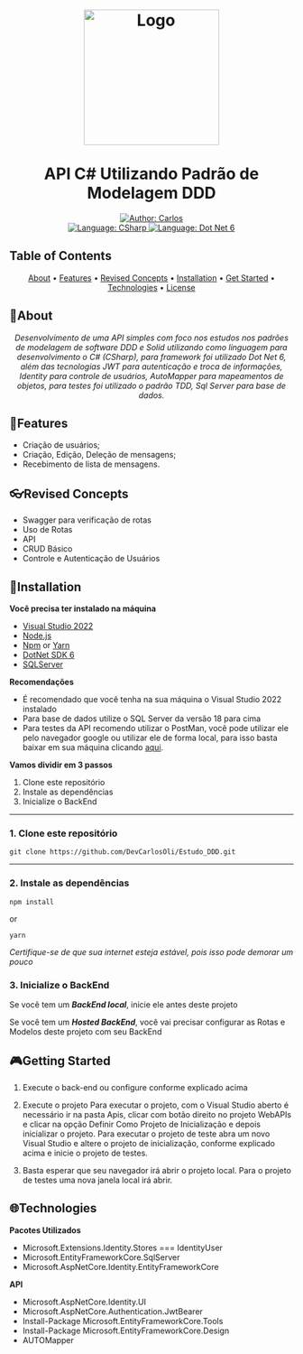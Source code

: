 
<h1 align="center">
	<img src="https://seeklogo.com/images/C/c-sharp-c-logo-02F17714BA-seeklogo.com.png"  alt="Logo"  width="240"><br><br>
    API C# Utilizando Padrão de Modelagem DDD
</h1>

<div align="center">
    <a href="https://www.linkedin.com/in/carlos-r-de-oliveira-filho-62a996200/">
        <img src="https://img.shields.io/static/v1?label=Author&message=Carlos&color=162285&style=for-the-badge&logo=LinkedIn" alt="Author: Carlos">
    </a>
  <br>
    <a href="#">
		<img  src="https://img.shields.io/static/v1?label=Language&message=CSharp&color=purple&style=for-the-badge&logo=CSharp"  alt="Language: CSharp">
	</a>
	<a href="#">
		<img src="https://img.shields.io/static/v1?label=Framework&message=DotNet6&color=bf53b1&style=for-the-badge&logo=DotNet"  alt="Language: Dot Net 6">
	</a>
    </p>
</div>

## Table of Contents

<p align="center">
 <a href="#about">About</a> •
 <a href="#features">Features</a> •
 <a href="#revised-concepts">Revised Concepts</a> • 
 <a href="#installation">Installation</a> • 
 <a href="#getting-started">Get Started</a> • 
 <a href="#technologies">Technologies</a> • 
 <a href="#license">License</a>
</p>

## 📌About

<div>
    <p align="center">
    <em>
        Desenvolvimento de uma API simples com foco nos estudos nos padrões de modelagem de software DDD e Solid utilizando como linguagem para 
        desenvolvimento o C# (CSharp), para framework foi utilizado Dot Net 6, além das tecnologias JWT para autenticação e troca de informações,
        Identity para controle de usuários, AutoMapper para mapeamentos de objetos, para testes foi utilizado o padrão TDD, Sql Server para base de dados.
    </em>
    </p>
</div>

## 🚀Features

- Criação de usuários;
- Criação, Edição, Deleção de mensagens;
- Recebimento de lista de mensagens.

## 👓Revised Concepts

- Swagger para verificação de rotas
- Uso de Rotas
- API
- CRUD Básico
- Controle e Autenticação de Usuários

## 📕Installation

**Você precisa ter instalado na máquina**
- [Visual Studio 2022](https://visualstudio.microsoft.com/pt-br/downloads/)
- [Node.js](https://nodejs.org/en/)
- [Npm](https://www.npmjs.com/) or [Yarn](https://yarnpkg.com/)
- [DotNet SDK 6](https://dotnet.microsoft.com/en-us/download/dotnet/6.0)
- [SQLServer](https://www.microsoft.com/pt-br/sql-server/sql-server-downloads)

**Recomendações**
-   É recomendado que você tenha na sua máquina o Visual Studio 2022 instalado
-   Para base de dados utilize o SQL Server da versão 18 para cima
-   Para testes da API recomendo utilizar o PostMan, você pode utilizar ele pelo navegador google ou utilizar ele de forma local, 
para isso basta baixar em sua máquina clicando [aqui](https://www.postman.com/downloads/).

**Vamos dividir em 3 passos**
1. Clone este repositório
2. Instale as dependências
3. Inicialize o BackEnd
  ---
### 1. Clone este repositório
```
git clone https://github.com/DevCarlosOli/Estudo_DDD.git
```
---
### 2. Instale as dependências
```
npm install
```
or
```
yarn
```

*Certifique-se de que sua internet esteja estável, pois isso pode demorar um pouco* 

### 3. Inicialize o BackEnd

Se você tem um ***BackEnd local***, inicie ele antes deste projeto

Se você tem um ***Hosted BackEnd***, você vai precisar configurar as Rotas e Modelos deste projeto com seu BackEnd

## 🎮Getting Started

1. Execute o back-end ou configure conforme explicado acima 

2. Execute o projeto
Para executar o projeto, com o Visual Studio aberto é necessário ir na pasta Apis, clicar com botão direito no projeto WebAPIs e clicar na opção Definir Como Projeto
de Inicialização e depois inicializar o projeto.
Para executar o projeto de teste abra um novo Visual Studio e altere o projeto de inicialização, conforme explicado acima e inicie o projeto de testes.

3. Basta esperar que seu navegador irá abrir o projeto local. Para o projeto de testes uma nova janela local irá abrir.

## 🌐Technologies

**Pacotes Utilizados**
- Microsoft.Extensions.Identity.Stores  === IdentityUser
- Microsoft.EntityFrameworkCore.SqlServer
- Microsoft.AspNetCore.Identity.EntityFrameworkCore

**API**
- Microsoft.AspNetCore.Identity.UI
- Microsoft.AspNetCore.Authentication.JwtBearer
- Install-Package Microsoft.EntityFrameworkCore.Tools
- Install-Package Microsoft.EntityFrameworkCore.Design
- AUTOMapper
